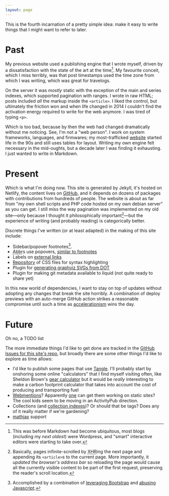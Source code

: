 ```yaml
---
layout: page
---
```


This is the fourth incarnation of a pretty simple idea: make it easy to write things that I might want to refer to later.

# Past

My previous website used a publishing engine that I wrote myself, driven by a dissatisfaction with the state of the art at the time[^wordpress]. My favourite conceit, which I miss terribly, was that post timestamps used the time zone from which I was writing, which was great for travelogs.

On the server it was _mostly_ static with the exception of the main and series indexes, which supported pagination with ranges. I wrote in raw HTML; posts included _all_ the markup inside the `<article>`. I liked the control, but ultimately the friction won and when life changed in 2014 I couldn't find the activation energy required to write for the web anymore. I was tired of typing `<p>`.

Which is too bad, because by then the web had changed dramatically without me noticing. See, I'm not a "web person". I work on system frameworks, languages, and firmwares; my most-trafficked [website](https://thismight.be) started life in the 90s and still uses tables for layout. Writing my own engine felt necessary in the mid-oughts, but a decade later I was finding it exhausting. I just wanted to write in Markdown.

# Present

Which is what I'm doing now. This site is generated by Jekyll, it's hosted on Netlify, the content lives on [GitHub](https://github.com/numist/numi.st), and it depends on dozens of packages with contributions from hundreds of people. The website is about as far from "my own shell scripts and PHP code hosted on my own debian server" as you can get. I still miss the way pagination was implemented on my old site—only because I thought it philosophically important[^pagination]—but the experience of writing (and probably reading) is categorically better.

Discrete things I've written (or at least adapted) in the making of this site include:

* Sidebar/popover footnotes[^footnotes].
* <abbr title="Abbreviation">Abbr</abbr>s use popovers, [similar to footnotes](https://github.com/numist/numi.st/blob/df03820b253b22937a6b7be033e247cc13311676/assets/js/abbr.js)
* Labels on [external links](external-links)
* [Repository](https://github.com/numist/highlight-css) of CSS files for syntax highlighting
* Plugin for [generating graphviz SVGs from DOT](/post/2023/graphviz/)
* Plugin for making git metadata available to liquid (not quite ready to share yet)

In this new world of dependencies, I want to stay on top of updates without adopting any changes that break the site horribly. A combination of deploy previews with an auto-merge GitHub action strikes a reasonable compromise until such a time as [accelerationism](/post/2022/accelerationism/) wins the day.

# Future

Oh no, a TODO list

The more immediate things I'd like to get done are tracked in the [GitHub Issues for this site's repo](https://github.com/numist/numi.st/issues), but broadly there are some other things I'd like to explore as time allows:

* I'd like to publish some pages that use [Tangle](http://worrydream.com/Tangle/). I'll probably start by onshoring some online "calculators" that I find myself visiting often, like Sheldon Brown's [gear calculator](https://www.sheldonbrown.com/gear-calc.html) but it would be _really_ interesting to make a carbon footprint calculator that takes into account the cost of producing and transporting fuel
* [Webmentions](https://webmention.io)? Apparently [one](https://keithjgrant.com/posts/2019/02/adding-webmention-support-to-a-static-site/) can get them working on static sites? The cool kids seem to be moving in an ActivityPub direction.
* Collections (and [collection indexes](https://jekyllrb.com/docs/plugins/generators/))? Or should that be tags? Does any of it really matter if we're gardening?
* [mathjax](http://webdocs.cs.ualberta.ca/~zichen2/blog/coding/setup/2019/02/17/how-to-add-mathjax-support-to-jekyll.html) support

[^wordpress]: This was before Markdown had become ubiquitous, most blogs (including my _next oldest_) were Wordpress, and "smart" interactive editors were starting to take over.
[^pagination]: Basically, pages infinite-scrolled by <abbr title="XMLHttpRequest">XHR</abbr>ing the next page and appending its `<article>`s to the current page. More importantly, it _updated the browser's address bar_ so reloading the page would cause all the currently visible content to be part of the first request, preserving the reader's scroll location.
[^footnotes]: Accomplished by a combination of [leveraging Bootstrap](https://github.com/numist/numi.st/blob/99fac0f9982f0f4a2f7e393627e5f173fa0aa6b6/_layouts/page.html) and [abusing Javascript](https://github.com/numist/numi.st/blob/99fac0f9982f0f4a2f7e393627e5f173fa0aa6b6/assets/js/footnotes.js).